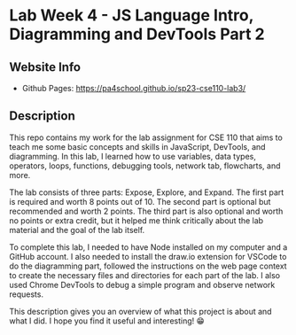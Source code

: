 # Lab Week 4 - JS Language Intro, Diagramming and DevTools Part 2

## Website Info
- Github Pages: https://pa4school.github.io/sp23-cse110-lab3/

## Description

This repo contains my work for the lab assignment for CSE 110 that aims to teach me some basic concepts and skills in JavaScript, DevTools, and diagramming. In this lab, I learned how to use variables, data types, operators, loops, functions, debugging tools, network tab, flowcharts, and more.

The lab consists of three parts: Expose, Explore, and Expand. The first part is required and worth 8 points out of 10. The second part is optional but recommended and worth 2 points. The third part is also optional and worth no points or extra credit, but it helped me think critically about the lab material and the goal of the lab itself.

To complete this lab, I needed to have Node installed on my computer and a GitHub account. I also needed to install the draw.io extension for VSCode to do the diagramming part, followed the instructions on the web page context to create the necessary files and directories for each part of the lab. I also used Chrome DevTools to debug a simple program and observe network requests.


This description gives you an overview of what this project is about and what I did. I hope you find it useful and interesting! 😁